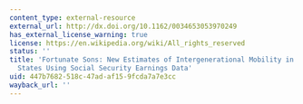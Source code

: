 ```yaml
---
content_type: external-resource
external_url: http://dx.doi.org/10.1162/0034653053970249
has_external_license_warning: true
license: https://en.wikipedia.org/wiki/All_rights_reserved
status: ''
title: 'Fortunate Sons: New Estimates of Intergenerational Mobility in the United
  States Using Social Security Earnings Data'
uid: 447b7682-518c-47ad-af15-9fcda7a7e3cc
wayback_url: ''
---
```

